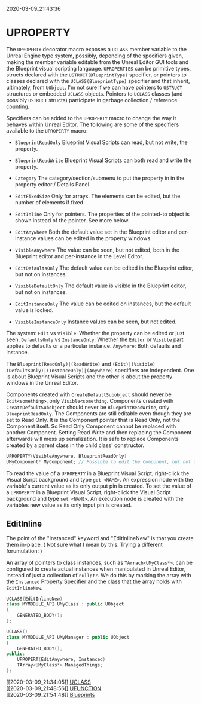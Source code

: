 2020-03-09_21:43:36

# UPROPERTY
The `UPROPERTY` decorator macro exposes a `UCLASS` member variable to the Unreal Engine type system, possibly, depending of the specifiers given, making the member variable editable from the Unreal Editor GUI tools and the Blueprint visual scripting language.
`UPROPERTIES` can be primitive types, structs declared with the `USTRUCT(BlueprintType)` specifier, or pointers to classes declared with the `UCLASS(BlueprintType)` specifier and that inherit, ultimately, from `UObject`.
I'm not sure if we can have pointers to `USTRUCT` structures or embedded `UCLASS` objects.
Pointers to `UCLASS` classes (and possibly `USTRUCT` structs) participate in garbage collection / reference counting.

Specifiers can be added to the `UPROPERTY` macro to change the way it behaves within Unreal Editor.
The following are some of the specifiers available to the `UPROPERTY` macro:

- `BlueprintReadOnly` Blueprint Visual Scripts can read, but not write, the property.
- `BlueprintReadWrite` Blueprint Visual Scripts can both read and write the property.
- `Category` The category/section/submenu to put the property in in the property editor / Details Panel.
- `EditFixedSize` Only for arrays. The elements can be edited, but the number of elements if fixed.
- `EditInline` Only for pointers. The properties of the pointed-to object is shown instead of the pointer. See more below.


- `EditAnywhere` Both the default value set in the Blueprint editor and per-instance values can be edited in the property windows.
- `VisibleAnywhere` The value can be seen, but not edited, both in the Blueprint editor and per-instance in the Level Editor.
- `EditDefaultsOnly` The default value can be edited in the Blueprint editor, but not on instances.
- `VisibleDefaultOnly` The default value is visible in the Blueprint editor, but not on instances.
- `EditInstanceOnly` The value can be edited on instances, but the default value is locked.
- `VisibleInstanceOnly` Instance values can be seen, but not edited.

The system:
`Edit` vs `Visible`: Whether the property can be edited or just seen.
`DefaultsOnly` vs `InstanceOnly`: Whether the `Editor` or `Visible` part applies to defaults or a particular instance.
`Anywhere`: Both defaults and instance.

The `Blueprint(ReadOnly)|(ReadWrite)` and `(Edit)|(Visible)(DefaultsOnly)|(InstanceOnly)|(Anywhere)` specifiers are independent. One is about Blueprint Visual Scripts and the other is about the property windows in the Unreal Editor.

Components created with `CreateDefaultSubobject` should never be `Edit<something>`, only `Visible<something`.
Components created with `CreateDefaultSubobject` should never be `BlueprintReadWrite`, only `BlueprintReadOnly`.
The Components are still editable even though they are set to Read Only.
It is the Component pointer that is Read Only, not the Component itself.
So  Read Only Component cannot be replaced with another Component.
Setting Read Write and then replacing the Component afterwards will mess up serialization.
It is safe to replace Components created by a parent class in the child class' constructor.
```cpp
UPROPERTY(VisibleAnywhere, BlueprintReadOnly)
UMyComponent* MyComponent; // Possible to edit the Component, but not the pointer.
```

To read the value of a `UPROPERTY` in a Blueprint Visual Script, right-click the Visual Script background and type `get <NAME>`.
An expression node with the variable's current value as its only output pin is created.
To set the value of a `UPROPERTY` in a Blueprint Visual Script, right-click the Visual Script background and type `set <NAME>`.
An execution node is created with the variables new value as its only input pin is created.

## EditInline

The point of the "Instanced" keyword and "EditInlineNew" is that you create them in-place.
(
Not sure what I mean by this. Trying a different forumulation:
)

An array of pointers to class instances, such as `TArrach<UMyClass*>`, can be configured to create actual instances when manipulated in Unreal Editor, instead of just a collection of `nullptr`. We do this by marking the array with the `Instanced` Property Specifier and the class that the array holds with `EditInlineNew`.

```cpp
UCLASS(EditInlineNew)
class MYMODULE_API UMyClass : public UObject
{
    GENERATED_BODY();
};

UCLASS()
class MYMODULE_API UMyManager : public UObject
{
    GENERATED_BODY();
public:
    UPROPERT(EditAnywhere, Instanced)
    TArray<UMyClass*> ManagedThings;
};
```


[[2020-03-09_21:34:05]] [UCLASS](./UCLASS.md)  
[[2020-03-09_21:48:56]] [UFUNCTION](./UFUNCTION.md)  
[[2020-03-09_21:54:48]] [Blueprints](./Blueprints.md)  
